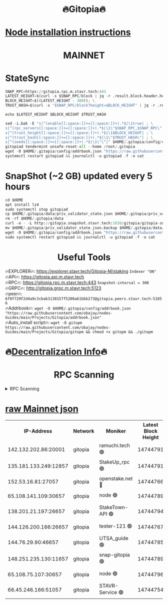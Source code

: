 <h1 align="center"> 🔥Gitopia🔥</h1>

[Node installation instructions](https://github.com/obajay/nodes-Guides/tree/main/Projects/Gitopia)
=

<h1 align="center"> MAINNET</h1>

# StateSync
```python
SNAP_RPC=https://gitopia.rpc.m.stavr.tech:443
LATEST_HEIGHT=$(curl -s $SNAP_RPC/block | jq -r .result.block.header.height); \
BLOCK_HEIGHT=$((LATEST_HEIGHT - 300)); \
TRUST_HASH=$(curl -s "$SNAP_RPC/block?height=$BLOCK_HEIGHT" | jq -r .result.block_id.hash)

echo $LATEST_HEIGHT $BLOCK_HEIGHT $TRUST_HASH

sed -i.bak -E "s|^(enable[[:space:]]+=[[:space:]]+).*$|\1true| ; \
s|^(rpc_servers[[:space:]]+=[[:space:]]+).*$|\1\"$SNAP_RPC,$SNAP_RPC\"| ; \
s|^(trust_height[[:space:]]+=[[:space:]]+).*$|\1$BLOCK_HEIGHT| ; \
s|^(trust_hash[[:space:]]+=[[:space:]]+).*$|\1\"$TRUST_HASH\"| ; \
s|^(seeds[[:space:]]+=[[:space:]]+).*$|\1\"\"|" $HOME/.gitopia/config/config.toml
gitopiad tendermint unsafe-reset-all --home /root/.gitopia
wget -O $HOME/.gitopia/config/addrbook.json "https://raw.githubusercontent.com/obajay/nodes-Guides/main/Projects/Gitopia/addrbook.json"
systemctl restart gitopiad && journalctl -u gitopiad -f -o cat
```
# SnapShot (~2 GB) updated every 5 hours
```python
cd $HOME
apt install lz4
sudo systemctl stop gitopiad
cp $HOME/.gitopia/data/priv_validator_state.json $HOME/.gitopia/priv_validator_state.json.backup
rm -rf $HOME/.gitopia/data
curl -o - -L http://gitopia.snapshot.stavr.tech:1030/gitopia/gitopia-snap.tar.lz4 | lz4 -c -d - | tar -x -C $HOME/.gitopia --strip-components 2
mv $HOME/.gitopia/priv_validator_state.json.backup $HOME/.gitopia/data/priv_validator_state.json
wget -O $HOME/.gitopia/config/addrbook.json "https://raw.githubusercontent.com/obajay/nodes-Guides/main/Projects/Gitopia/addrbook.json"
sudo systemctl restart gitopiad && journalctl -u gitopiad -f -o cat
```
 <h1 align="center"> Useful Tools</h1>

🔥EXPLORER🔥:      https://explorer.stavr.tech/Gitopia-M/staking  `Indexer "ON"` \
🔥API🔥: 			 		 https://gitopia.api.m.stavr.tech \
🔥RPC🔥:           https://gitopia.rpc.m.stavr.tech:443              `Snapshot-interval = 300` \
🔥GRPC🔥:          http://gitopia.grpc.m.stavr.tech:5123 \
🔥peer🔥:					 `6f9f729f2d4a9c3cbab3130157f5200a61bbb273@gitopia.peers.stavr.tech:51056` \
🔥Addrbook🔥:    ```wget -O $HOME/.gitopia/config/addrbook.json "https://raw.githubusercontent.com/obajay/nodes-Guides/main/Projects/Gitopia/addrbook.json"``` \
🔥Auto_install script🔥: ```wget -O gitopm https://raw.githubusercontent.com/obajay/nodes-Guides/main/Projects/Gitopia/gitopm && chmod +x gitopm && ./gitopm```

🔥[Decentralization Info](https://github.com/obajay/StateSync-snapshots/tree/main/Projects/Gitopia/Decentralization)🔥
=

<h1 align="center"> RPC Scanning</h1>

<details>
<summary>RPC Scanning</summary>

<h2 align="center"> We scan nodes in real time every 4 hours. And we provide the final result of RPC endpoints.
We cannot influence the operation of these nodes in any way. </h2>


```python
If Voting Power is higher than 0 --> then the Node is a validator of the network and may be subject to attack and be a potential threat to the chain.
```
```python
We marked such validators with a red symbol
```

</details>

[raw Mainnet json](https://rpc-check.gitopm.stavr.tech/gitopm/rpc-gitopm-result.json)
=

<table><tr><th>IP-Address</th><th>Network</th><th>Moniker</th><th>Latest Block Height</th><th>Earliest Block Height</th><th>Catching Up</th><th>Tx Index</th><th>Voting Power</th><th>Scan Time</th></tr><tr><td>142.132.202.86:20001</td><td>gitopia</td><td>ramuchi.tech 🟢</td><td>14744791</td><td>6548337</td><td>False</td><td>on</td><td>0</td><td>2024-03-03T14:59:26.443830333UTC</td></tr><tr><td>135.181.133.249:12857</td><td>gitopia</td><td>StakeUp_rpc 🟢</td><td>14744791</td><td>8010001</td><td>False</td><td>on</td><td>0</td><td>2024-03-03T14:59:26.775290370UTC</td></tr><tr><td>152.53.16.81:27057</td><td>gitopia</td><td>openstake.net 🔴</td><td>14744766</td><td>10455001</td><td>False</td><td>off</td><td>54193</td><td>2024-03-03T14:58:45.847651018UTC</td></tr><tr><td>65.108.141.109:30657</td><td>gitopia</td><td>node 🟢</td><td>14744789</td><td>12299845</td><td>False</td><td>on</td><td>0</td><td>2024-03-03T14:59:23.966833347UTC</td></tr><tr><td>138.201.21.197:26657</td><td>gitopia</td><td>StakeTown-API 🟢</td><td>14744794</td><td>12733501</td><td>False</td><td>on</td><td>0</td><td>2024-03-03T14:59:31.234789328UTC</td></tr><tr><td>144.126.200.166:26657</td><td>gitopia</td><td>tester-121 🟢</td><td>14744767</td><td>12832814</td><td>False</td><td>off</td><td>0</td><td>2024-03-03T14:58:48.196531798UTC</td></tr><tr><td>144.76.29.90:46657</td><td>gitopia</td><td>UTSA_guide 🟢</td><td>14744785</td><td>13035301</td><td>False</td><td>on</td><td>0</td><td>2024-03-03T14:59:17.516505020UTC</td></tr><tr><td>148.251.235.130:11657</td><td>gitopia</td><td>snap-gitopia 🟢</td><td>14744789</td><td>14079001</td><td>False</td><td>on</td><td>0</td><td>2024-03-03T14:59:24.185699588UTC</td></tr><tr><td>65.108.75.107:30657</td><td>gitopia</td><td>node 🟢</td><td>14744796</td><td>14269230</td><td>False</td><td>on</td><td>0</td><td>2024-03-03T14:59:35.643287060UTC</td></tr><tr><td>66.45.246.166:51057</td><td>gitopia</td><td>STAVR-Service 🟢</td><td>14744754</td><td>14731501</td><td>False</td><td>on</td><td>0</td><td>2024-03-03T14:59:07.071038869UTC</td></tr></table>
